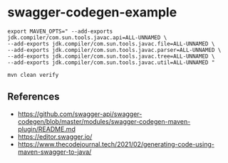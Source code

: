 # swagger-codegen-example

```
export MAVEN_OPTS=" --add-exports jdk.compiler/com.sun.tools.javac.api=ALL-UNNAMED \
--add-exports jdk.compiler/com.sun.tools.javac.file=ALL-UNNAMED \
--add-exports jdk.compiler/com.sun.tools.javac.parser=ALL-UNNAMED \
--add-exports jdk.compiler/com.sun.tools.javac.tree=ALL-UNNAMED \
--add-exports jdk.compiler/com.sun.tools.javac.util=ALL-UNNAMED "

mvn clean verify
```

## References

- https://github.com/swagger-api/swagger-codegen/blob/master/modules/swagger-codegen-maven-plugin/README.md
- https://editor.swagger.io/
- https://www.thecodejournal.tech/2021/02/generating-code-using-maven-swagger-to-java/
